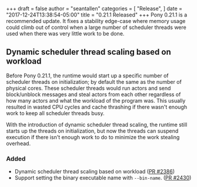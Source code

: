 +++
draft = false
author = "seantallen"
categories = [
    "Release",
]
date = "2017-12-24T13:38:54-05:00"
title = "0.21.1 Released"
+++
Pony 0.21.1 is a recommended update. It fixes a stability edge-case where memory usage could climb out of control when a large number of scheduler threads were used when there was very little work to be done.

## Dynamic scheduler thread scaling based on workload

Before Pony 0.21.1, the runtime would start up a specific number of scheduler threads on initialization; by default the same as the number of physical cores. These scheduler threads would run actors and send block/unblock messages and steal actors from each other regardless of how many actors and what the workload of the program was. This usually resulted in wasted CPU cycles and cache thrashing if there wasn't enough work to keep all scheduler threads busy.

With the introduction of dynamic scheduler thread scaling, the runtime still starts up the threads on initialization, but now the threads can suspend execution if there isn't enough work to do to minimize the work stealing overhead.

### Added

- Dynamic scheduler thread scaling based on workload ([PR #2386](https://github.com/ponylang/ponyc/pull/2386))
- Support setting the binary executable name with `--bin-name`. ([PR #2430](https://github.com/ponylang/ponyc/pull/2430))
